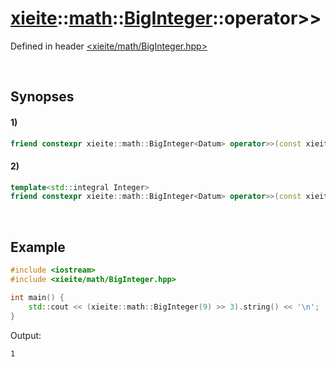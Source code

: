 # [xieite](../../../xieite.md)\:\:[math](../../../math.md)\:\:[BigInteger<Datum>](../../BigInteger.md)\:\:operator\>\>
Defined in header [<xieite/math/BigInteger.hpp>](../../../../include/xieite/math/BigInteger.hpp)

&nbsp;

## Synopses
#### 1)
```cpp
friend constexpr xieite::math::BigInteger<Datum> operator>>(const xieite::math::BigInteger<Datum>& leftOperand, const xieite::math::BigInteger<Datum>& rightOperand) noexcept;
```
#### 2)
```cpp
template<std::integral Integer>
friend constexpr xieite::math::BigInteger<Datum> operator>>(const xieite::math::BigInteger<Datum>& leftOperand, const Integer rightOperand) noexcept;
```

&nbsp;

## Example
```cpp
#include <iostream>
#include <xieite/math/BigInteger.hpp>

int main() {
    std::cout << (xieite::math::BigInteger(9) >> 3).string() << '\n';
}
```
Output:
```
1
```
